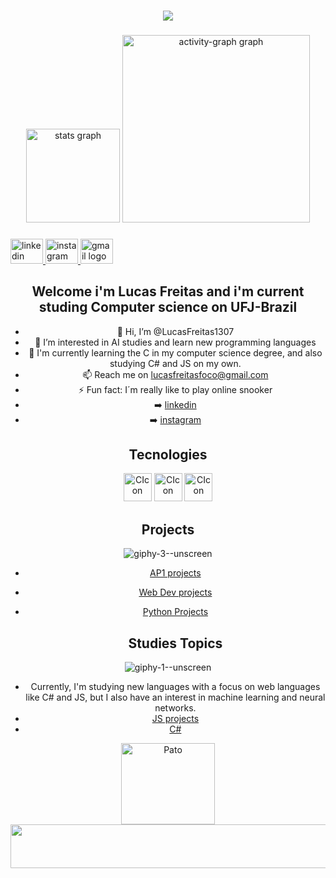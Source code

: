 ###
<div align="center">
<img src= "https://github.com/LucasFreitas1307/LucasFreitas1307/assets/167094976/b68a5c33-c503-47b1-9456-dcd13871fc2e"







###

<div align="center">
</div>

###

<div align="center">
  <img src="https://github-readme-stats.vercel.app/api?username=LucasFreitas1307&hide_title=false&hide_rank=false&show_icons=true&include_all_commits=true&count_private=true&disable_animations=false&theme=dracula&locale=en&hide_border=false&order=1" height="150" alt="stats graph"  />
  <img src="https://github-readme-activity-graph.vercel.app/graph?username=LucasFreitas1307&radius=16&theme=react&area=true&order=5" height="300" alt="activity-graph graph"  />
</div>

###

<div align="left">
  <a href="https://www.linkedin.com/in/lucas-damacena-freitas-847012284/" target="_blank">
    <img src="https://raw.githubusercontent.com/maurodesouza/profile-readme-generator/master/src/assets/icons/social/linkedin/default.svg" width="52" height="40" alt="linkedin logo"  />
  </a>
  <a href="https://www.instagram.com/lucasfreitas.dm/" target="_blank">
    <img src="https://raw.githubusercontent.com/maurodesouza/profile-readme-generator/master/src/assets/icons/social/instagram/default.svg" width="52" height="40" alt="instagram logo"  />
  </a>
  <a href="lucasfreitasfoco@gmail.com" target="_blank">
    <img src="https://raw.githubusercontent.com/maurodesouza/profile-readme-generator/master/src/assets/icons/social/gmail/default.svg" width="52" height="40" alt="gmail logo"  />
  </a>
</div>

###

## Welcome i'm Lucas Freitas and i'm current studing Computer science on UFJ-Brazil

* 👋 Hi, I’m @LucasFreitas1307
* 👀 I’m interested in AI studies and learn new programming languages
* 🌱 I'm currently learning the C in my computer science degree, and also studying C# and JS on my own.
* 📫 Reach me on lucasfreitasfoco@gmail.com
* ⚡ Fun fact: I´m really like to play online snooker
* ➡️ [linkedin](https://www.linkedin.com/in/lucas-damacena-freitas-847012284/)
* ➡️ [instagram](https://www.instagram.com/lucasfreitas.dm/)

## Tecnologies
<img src="https://github.com/LucasFreitas1307/LucasFreitas1307/assets/167094976/2de3365f-9647-4aee-a091-6e5fd5bceeb8" alt="CIcon" width="45" height="45">
<img src="https://github.com/LucasFreitas1307/LucasFreitas1307/assets/167094976/41bf029e-7001-4b52-ac4d-cb03776a06c7" alt="CIcon" width="45" height="45">
<img src="https://github.com/LucasFreitas1307/LucasFreitas1307/assets/167094976/2ed3e024-0909-4133-935a-ae4d493451b3" alt="CIcon" width="45" height="45">






## Projects
![giphy-3--unscreen](https://github.com/LucasFreitas1307/LucasFreitas1307/assets/167094976/45d05764-a2fa-4a27-ba84-2ddacfb94eba)




* [AP1 projects](https://github.com/LucasFreitas1307/AP1-projects-)
* [Web Dev projects](https://github.com/LucasFreitas1307/WebDev)
* [Python Projects](https://github.com/LucasFreitas1307/pythonPJS)

  ## Studies Topics
![giphy-1--unscreen](https://github.com/LucasFreitas1307/LucasFreitas1307/assets/167094976/123ee300-f2d3-4f52-8ab5-38240968e400)





  * Currently, I'm studying new languages with a focus on web languages like C# and JS, but I also have an interest in machine learning and neural networks.
  * [JS projects](https://github.com/LucasFreitas1307/JS-projects)
  * [C#](https://github.com/LucasFreitas1307/C-projects)




<img src="https://github.com/LucasFreitas1307/LucasFreitas1307/assets/167094976/931079ed-0bee-4f1e-a11b-b47475009cc6" alt="Pato" width="150" height="130">


<img src="https://github.com/LucasFreitas1307/LucasFreitas1307/assets/167094976/8a8c3db5-473f-477c-a31c-72aaf2d06b2b" alt="degrade" width="6000000000000" height="70">







  <!---
LucasFreitas1307/LucasFreitas1307 is a ✨ special ✨ repository because its `README.md` (this file) appears on your GitHub profile.
You can click the Preview link to take a look at your changes.
--->
